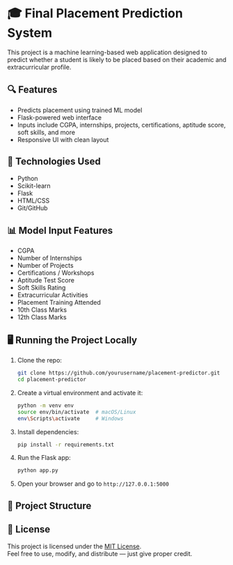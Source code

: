 # 🎓 Final Placement Prediction System

This project is a machine learning-based web application designed to predict whether a student is likely to be placed based on their academic and extracurricular profile.

## 🔍 Features

- Predicts placement using trained ML model
- Flask-powered web interface
- Inputs include CGPA, internships, projects, certifications, aptitude score, soft skills, and more
- Responsive UI with clean layout

## 🚀 Technologies Used

- Python
- Scikit-learn
- Flask
- HTML/CSS
- Git/GitHub

## 📊 Model Input Features

- CGPA  
- Number of Internships  
- Number of Projects  
- Certifications / Workshops  
- Aptitude Test Score  
- Soft Skills Rating  
- Extracurricular Activities  
- Placement Training Attended  
- 10th Class Marks  
- 12th Class Marks  

## 🖥️ Running the Project Locally

1. Clone the repo:
    ```bash
    git clone https://github.com/yourusername/placement-predictor.git
    cd placement-predictor
    ```

2. Create a virtual environment and activate it:
    ```bash
    python -m venv env
    source env/bin/activate  # macOS/Linux
    env\Scripts\activate     # Windows
    ```

3. Install dependencies:
    ```bash
    pip install -r requirements.txt
    ```

4. Run the Flask app:
    ```bash
    python app.py
    ```

5. Open your browser and go to `http://127.0.0.1:5000`

## 📁 Project Structure

## 📄 License

This project is licensed under the [MIT License](LICENSE).  
Feel free to use, modify, and distribute — just give proper credit.

